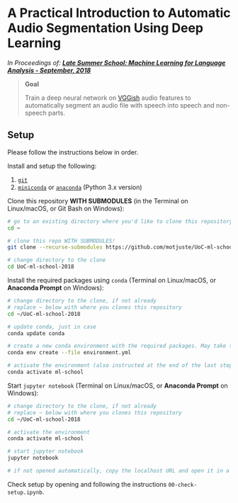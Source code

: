 # A Practical Introduction to Automatic Audio Segmentation Using Deep Learning

_In Proceedings of: [**Late Summer School: Machine Learning for Language Analysis - September, 2018**](http://ml-school.uni-koeln.de/index.html)_ 

> **Goal**
> 
> Train a deep neural network on [VGGish](https://github.com/tensorflow/models/tree/master/research/audioset) audio features 
> to automatically segment an audio file with speech into speech and non-speech parts. 

## Setup
Please follow the instructions below in order.

Install and setup the following:

1. [`git`](https://git-scm.com/downloads)
2. [`miniconda`](https://conda.io/miniconda.html) or [`anaconda`](https://www.anaconda.com/download/) (Python 3.x version)

Clone this repository **WITH SUBMODULES** (in the Terminal on Linux/macOS, or Git Bash on Windows):
```bash
# go to an existing directory where you'd like to clone this repository
cd ~

# clone this repo WITH SUBMODULES!
git clone --recurse-submodules https://github.com/motjuste/UoC-ml-school-2018

# change directory to the clone
cd UoC-ml-school-2018
```

Install the required packages using `conda` (Terminal on Linux/macOS, or **Anaconda Prompt** on Windows):
```bash
# change directory to the clone, if not already
# replace ~ below with where you clones this repository
cd ~/UoC-ml-school-2018

# update conda, just in case
conda update conda

# create a new conda environment with the required packages. May take time.
conda env create --file environment.yml

# activate the environment (also instructed at the end of the last step)
conda activate ml-school
```

Start `jupyter notebook` (Terminal on Linux/macOS, or **Anaconda Prompt** on Windows):
```bash
# change directory to the clone, if not already
# replace ~ below with where you clones this repository
cd ~/UoC-ml-school-2018

# activate the environment
conda activate ml-school

# start jupyter notebook
jupyter notebook

# if not opened automatically, copy the localhost URL and open it in a browser
```

Check setup by opening and following the instructions `00-check-setup.ipynb`.